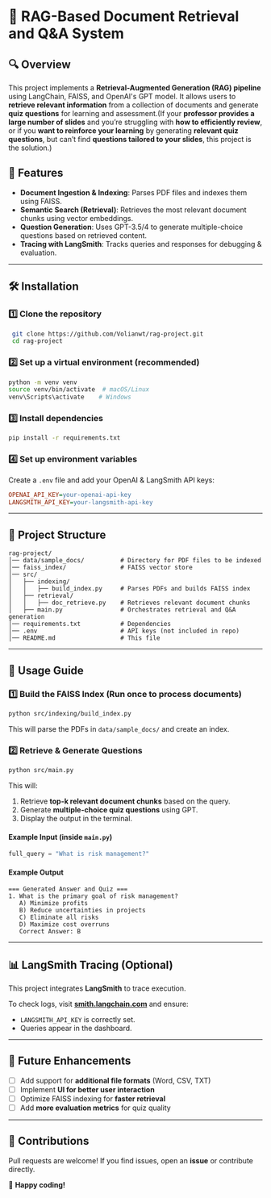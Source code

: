 # 📌 RAG-Based Document Retrieval and Q&A System

## 🔍 Overview
This project implements a **Retrieval-Augmented Generation (RAG) pipeline** using LangChain, FAISS, and OpenAI's GPT model. It allows users to **retrieve relevant information** from a collection of documents and generate **quiz questions** for learning and assessment.(If your **professor provides a large number of slides** and you’re struggling with **how to efficiently review**, or if you **want to reinforce your learning** by generating **relevant quiz questions**, but can’t find **questions tailored to your slides**, this project is the solution.)

## 🚀 Features
- **Document Ingestion & Indexing**: Parses PDF files and indexes them using FAISS.
- **Semantic Search (Retrieval)**: Retrieves the most relevant document chunks using vector embeddings.
- **Question Generation**: Uses GPT-3.5/4 to generate multiple-choice questions based on retrieved content.
- **Tracing with LangSmith**: Tracks queries and responses for debugging & evaluation.

---

## 🛠 Installation

### 1️⃣ **Clone the repository**
```bash
 git clone https://github.com/Volianwt/rag-project.git
 cd rag-project
```

### 2️⃣ **Set up a virtual environment (recommended)**
```bash
python -m venv venv
source venv/bin/activate  # macOS/Linux
venv\Scripts\activate    # Windows
```

### 3️⃣ **Install dependencies**
```bash
pip install -r requirements.txt
```

### 4️⃣ **Set up environment variables**
Create a `.env` file and add your OpenAI & LangSmith API keys:
```ini
OPENAI_API_KEY=your-openai-api-key
LANGSMITH_API_KEY=your-langsmith-api-key
```

---

## 📂 Project Structure
```
rag-project/
│── data/sample_docs/          # Directory for PDF files to be indexed
│── faiss_index/               # FAISS vector store
│── src/
│   ├── indexing/
│   │   ├── build_index.py     # Parses PDFs and builds FAISS index
│   ├── retrieval/
│   │   ├── doc_retrieve.py    # Retrieves relevant document chunks
│   ├── main.py                # Orchestrates retrieval and Q&A generation
│── requirements.txt           # Dependencies
│── .env                       # API keys (not included in repo)
│── README.md                  # This file
```

---

## 📌 Usage Guide

### **1️⃣ Build the FAISS Index** (Run once to process documents)
```bash
python src/indexing/build_index.py
```
This will parse the PDFs in `data/sample_docs/` and create an index.

### **2️⃣ Retrieve & Generate Questions**
```bash
python src/main.py
```
This will:
1. Retrieve **top-k relevant document chunks** based on the query.
2. Generate **multiple-choice quiz questions** using GPT.
3. Display the output in the terminal.

#### **Example Input (inside `main.py`)**
```python
full_query = "What is risk management?"
```

#### **Example Output**
```
=== Generated Answer and Quiz ===
1. What is the primary goal of risk management?
   A) Minimize profits
   B) Reduce uncertainties in projects
   C) Eliminate all risks
   D) Maximize cost overruns
   Correct Answer: B
```

---

## 📊 LangSmith Tracing (Optional)
This project integrates **LangSmith** to trace execution.

To check logs, visit **[smith.langchain.com](https://smith.langchain.com)** and ensure:
- `LANGSMITH_API_KEY` is correctly set.
- Queries appear in the dashboard.

---

## 🔧 Future Enhancements
- [ ] Add support for **additional file formats** (Word, CSV, TXT)
- [ ] Implement **UI for better user interaction**
- [ ] Optimize FAISS indexing for **faster retrieval**
- [ ] Add **more evaluation metrics** for quiz quality

---


## 🤝 Contributions
Pull requests are welcome! If you find issues, open an **issue** or contribute directly.

🚀 **Happy coding!**

